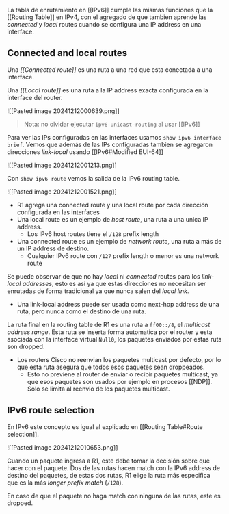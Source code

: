 La tabla de enrutamiento en [[IPv6]] cumple las mismas funciones que la [[Routing Table]] en IPv4, con el agregado de que tambien aprende las _connected_ y _local_ routes cuando se configura una IP address en una interface. 

## Connected and local routes 
Una _[[Connected route]]_ es una ruta a una red que esta conectada a una interface. 

Una _[[Local route]]_ es una ruta a la IP address exacta configurada en la interface del router. 

![[Pasted image 20241212000639.png]]

> Nota: no olvidar ejecutar `ipv6 unicast-routing` al usar [[IPv6]]

Para ver las IPs configuradas en las interfaces usamos `show ipv6 interface brief`. Vemos que además de las IPs configuradas tambien se agregaron direcciones _link-local_ usando [[IPv6#Modified EUI-64]]

![[Pasted image 20241212001213.png]]

Con `show ipv6 route` vemos la salida de la IPv6 routing table. 

![[Pasted image 20241212001521.png]]
- R1 agrega una connected route y una local route por cada dirección configurada en las interfaces 
- Una local route es un ejemplo de _host route_, una ruta a una unica IP address. 
	- Los IPv6 host routes tiene el `/128` prefix length
- Una connected route es un ejemplo de _network route_, una ruta a más de un IP address de destino. 
	- Cualquier IPv6 route con `/127` prefix length o menor es una network route 

Se puede observar de que no hay _local_ ni _connected_ routes para los _link-local addresses_, esto es así ya que estas direcciones no necesitan ser enrutadas de forma tradicional ya que nunca salen del _local link_.
- Una link-local address puede ser usada como next-hop address de una ruta, pero nunca como el destino de una ruta. 

La ruta final en la routing table de R1 es una ruta a `ff00::/8`, el _multicast address range_. Esta ruta se inserta forma automatica por el router y esta asociada con la interface virtual `Null0`, los paquetes enviados por estas ruta son dropped.
- Los routers Cisco no reenvian los paquetes multicast por defecto, por lo que esta ruta asegura que todos esos paquetes sean droppeados. 
	- Esto no previene al router de enviar o recibir paquetes multicast, ya que esos paquetes son usados por ejemplo en procesos [[NDP]]. Solo se limita al reenvio de los paquetes multicast.


## IPv6 route selection 
En IPv6 este concepto es igual al explicado en [[Routing Table#Route selection]].

![[Pasted image 20241212010653.png]]

Cuando un paquete ingresa a R1, este debe tomar la decisión sobre que hacer con el paquete. Dos de las rutas hacen match con la IPv6 address de destino del paquetes, de estas dos rutas, R1 elige la ruta más especifica que es la más _longer prefix match_ (`/128`). 

En caso de que el paquete no haga match con ninguna de las rutas, este es dropped.

